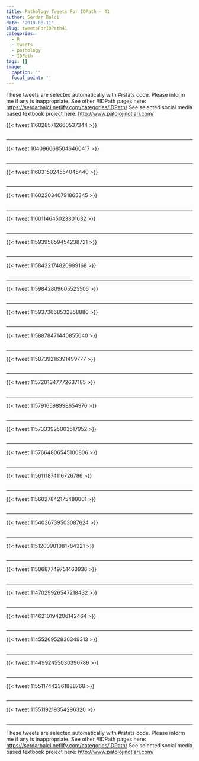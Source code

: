 ```yaml
---
title: Pathology Tweets For IDPath - 41
author: Serdar Balci
date: '2019-08-11'
slug: tweetsForIDPath41
categories:
  - R
  - tweets
  - pathology
  - IDPath
tags: []
image:
  caption: ''
  focal_point: ''
---
```



These tweets are selected automatically with #rstats code. Please inform me if any is inappropriate.
See other #IDPath pages here: https://serdarbalci.netlify.com/categories/IDPath/ 
See selected social media based textbook project here: http://www.patolojinotlari.com/

{{< tweet 1160285712660537344 >}}
<br>
<br>
<hr>
{{< tweet 1040960685046460417 >}}
<br>
<br>
<hr>
{{< tweet 1160315024554045440 >}}
<br>
<br>
<hr>
{{< tweet 1160220340791865345 >}}
<br>
<br>
<hr>
{{< tweet 1160114645023301632 >}}
<br>
<br>
<hr>
{{< tweet 1159395859454238721 >}}
<br>
<br>
<hr>
{{< tweet 1158432174820999168 >}}
<br>
<br>
<hr>
{{< tweet 1159842809605525505 >}}
<br>
<br>
<hr>
{{< tweet 1159373668532858880 >}}
<br>
<br>
<hr>
{{< tweet 1158878471440855040 >}}
<br>
<br>
<hr>
{{< tweet 1158739216391499777 >}}
<br>
<br>
<hr>
{{< tweet 1157201347772637185 >}}
<br>
<br>
<hr>
{{< tweet 1157916598998654976 >}}
<br>
<br>
<hr>
{{< tweet 1157333925003517952 >}}
<br>
<br>
<hr>
{{< tweet 1157664806545100806 >}}
<br>
<br>
<hr>
{{< tweet 1156111874116726786 >}}
<br>
<br>
<hr>
{{< tweet 1156027842175488001 >}}
<br>
<br>
<hr>
{{< tweet 1154036739503087624 >}}
<br>
<br>
<hr>
{{< tweet 1151200901081784321 >}}
<br>
<br>
<hr>
{{< tweet 1150687749751463936 >}}
<br>
<br>
<hr>
{{< tweet 1147029926547218432 >}}
<br>
<br>
<hr>
{{< tweet 1146210194206142464 >}}
<br>
<br>
<hr>
{{< tweet 1145526952830349313 >}}
<br>
<br>
<hr>
{{< tweet 1144992455030390786 >}}
<br>
<br>
<hr>
{{< tweet 1155117442361888768 >}}
<br>
<br>
<hr>
{{< tweet 1155119219354296320 >}}
<br>
<br>
<hr>


These tweets are selected automatically with #rstats code. Please inform me if any is inappropriate.
See other #IDPath pages here: https://serdarbalci.netlify.com/categories/IDPath/ 
See selected social media based textbook project here: http://www.patolojinotlari.com/
